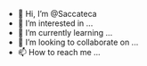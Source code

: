 - 👋 Hi, I’m @Saccateca
- 👀 I’m interested in ...
- 🌱 I’m currently learning ...
- 💞️ I’m looking to collaborate on ...
- 📫 How to reach me ...

<!---
Saccateca/Saccateca is a ✨ special ✨ repository because its `README.md` (this file) appears on your GitHub profile.
You can click the Preview link to take a look at your changes.
--->
